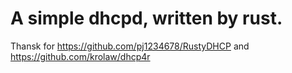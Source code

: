 # A simple dhcpd, written by rust. 
Thansk for https://github.com/pj1234678/RustyDHCP and https://github.com/krolaw/dhcp4r
